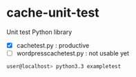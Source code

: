cache-unit-test
===============

Unit test Python library 


- [x] cachetest.py : productive
- [ ] wordpresscachetest.py : not usable yet

````bash
user@localhost> python3.3 exampletest 
````
